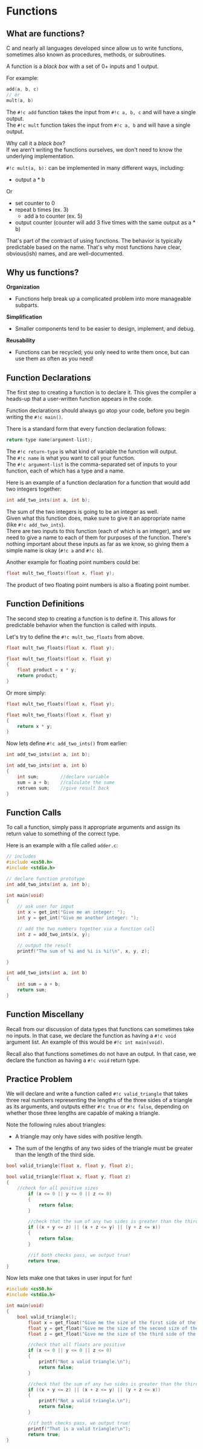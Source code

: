 # Functions

## What are functions?  

C and nearly all languages developed since allow us to write functions, sometimes also known as procedures, methods, or subroutines.  

A function is a *black box* with a set of 0+ inputs and 1 output.  

For example:
```c
add(a, b, c)
// or
mult(a, b)
```
The `#!c add` function takes the input from `#!c a, b, c` and will have a single output.  
The `#!c mult` function takes the input from `#!c a, b` and will have a single output.  

Why call it a *black box*?  
If we aren't writing the functions ourselves, we don't need to know the underlying implementation.  

`#!c mult(a, b):` can be implemented in many different ways, including:

* output a * b

Or

* set counter to 0
* repeat b times (ex. 3)
	- add a to counter (ex. 5)
* output counter (counter will add 3 five times with the same output as a * b)  

That's part of the contract of using functions.  The behavior is typically predictable based on the name.  That's why most functions have clear, obvious(ish) names, and are well-documented.  

## Why us functions?  

**Organization**  

* Functions help break up a complicated problem into more manageable subparts.  

**Simplification**  

* Smaller components tend to be easier to design, implement, and debug.  

**Reusability**  

* Functions can be recycled; you only need to write them once, but can use them as often as you need!  

## Function Declarations  

The first step to creating a function is to declare it.  This gives the compiler a heads-up that a user-written function appears in the code.  

Function declarations should always go atop your code, before you begin writing the `#!c main()`. 

There is a standard form that every function declaration follows:  

``` c
return-type name(argument-list);
```  
The `#!c return-type` is what kind of variable the function will output.  
The `#!c name` is what you want to call your function.  
The `#!c argument-list` is the comma-separated set of inputs to your function, each of which has a type and a name.  

Here is an example of a function declaration for a function that would add two integers together:  

``` c
int add_two_ints(int a, int b);
```
The sum of the two integers is going to be an integer as well.  
Given what this function does, make sure to give it an appropriate name (like `#!c add_two_ints`).  
There are two inputs to this function (each of which is an integer), and we need to give a name to each of them for purposes of the function.  There's nothing important about these inputs as far as we know, so giving them a simple name is okay (`#!c a` and `#!c b`).  

Another example for floating point numbers could be:  
``` c
float mult_two_floats(float x, float y);
```  
The product of two floating point numbers is also a floating point number.  

## Function Definitions  

The second step to creating a function is to define it.  This allows for predictable behavior when the function is called with inputs.  

Let's try to define the `#!c mult_two_floats` from above.  

```c
float mult_two_floats(float x, float y);

float mult_two_floats(float x, float y)
{
	float product = x * y;
	return product;
}

```  
Or more simply:  

```c
float mult_two_floats(float x, float y);

float mult_two_floats(float x, float y)
{
	return x * y;
}
```  

Now lets define `#!c add_two_ints()` from earlier:  

```c
int add_two_ints(int a, int b);

int add_two_ints(int a, int b)
{
	int sum;		//declare variable
	sum = a + b;	//calculate the sume
	retruen sum;	//give result back
}
```  

## Function Calls  

To call a function, simply pass it appropriate arguments and assign its return value to something of the correct type.  

Here is an example with a file called `adder.c`:  

```c
// includes
#include <cs50.h>
#include <stdio.h>

// declare function prototype
int add_two_ints(int a, int b);

int main(void)
{
    // ask user for input
    int x = get_int("Give me an integer: ");
    int y = get_int("Give me another integer: ");

    // add the two numbers together via a function call
    int z = add_two_ints(x, y);

    // output the result
    printf("The sum of %i and %i is %i!\n", x, y, z);

}

int add_two_ints(int a, int b)
{
    int sum = a + b;
    return sum;
}
```  
## Function Miscellany 

Recall from our discussion of data types that functions can sometimes take no inputs.  In that case, we declare the function as having a `#!c void` argument list.  An example of this would be `#!c int main(void)`.  

Recall also that functions sometimes do not have an output.  In that case, we declare the function as having a `#!c void` return type.  

## Practice Problem  

We will declare and write a function called `#!c valid_triangle` that takes three real numbers representing the lengths of the three sides of a triangle as its arguments, and outputs either `#!c true` or `#!c false`, depending on whether those three lengths are capable of making a triangle.  

Note the following rules about triangles:

* A triangle may only have sides with positive length.  

* The sum of the lengths of any two sides of the triangle must be greater than the length of the third side.  

```c
bool valid_triangle(float x, float y, float z);

bool valid_triangle(float x, float y, float z)
{
	//check for all positive sizes
		if (x <= 0 || y <= 0 || z <= 0)
		{
			return false;
		}

		//check that the sum of any two sides is greater than the third
		if ((x + y <= z) || (x + z <= y) || (y + z <= x))
		{
            return false;	
		}

		//if both checks pass, we output true!
        return true;	
}


```  

Now lets make one that takes in user input for fun!
``` c
#include <cs50.h>
#include <stdio.h>

int main(void)
{	
	bool valid_triangle();
		float x = get_float("Give me the size of the first side of the triangle: ");
		float y = get_float("Give me the size of the second size of the triangle: ");
		float z = get_float("Give me the size of the third side of the triange: ");

		//check that all floats are positive
		if (x <= 0 || y <= 0 || z <= 0)
		{
			printf("Not a valid triangle.\n");
			return false;
		}

		//check that the sum of any two sides is greater than the third
		if ((x + y <= z) || (x + z <= y) || (y + z <= x))
		{
			printf("Not a valid triangle.\n");
            return false;	
		}

		//if both checks pass, we output true!
		printf("That is a valid triangle!\n");
        return true;	
}
```



